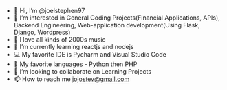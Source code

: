 - 👋 Hi, I’m @joelstephen97
- 👀 I’m interested in General Coding Projects(Financial Applications, APIs), Backend Engineering, Web-application development(Using Flask, Django, Wordpress)
- 🎼 I love all kinds of 2000s music
- 🌱 I’m currently learning reactjs and nodejs
- 💻 My favorite IDE is Pycharm and Visual Studio Code
- 💽 My favorite languages - Python then PHP
- 💞️ I’m looking to collaborate on Learning Projects
- 📫 How to reach me jojostev@gmail.com

<!---
joelstephen97/joelstephen97 is a ✨ special ✨ repository because its `README.md` (this file) appears on your GitHub profile.
You can click the Preview link to take a look at your changes.
--->
